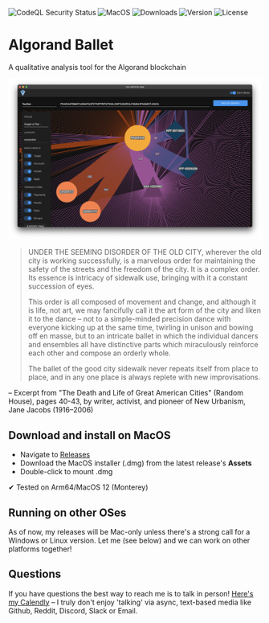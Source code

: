 ![CodeQL Security Status](https://github.com/akaalias/algorand-ballet/workflows/CodeQL/badge.svg)
![MacOS](https://img.shields.io/badge/MacOS-Ready-brightgreen)
![Downloads](https://img.shields.io/github/downloads/akaalias/algorand-ballet/total?color=brightgreen&label=Downloads&logo=github)
![Version](https://img.shields.io/github/package-json/v/akaalias/algorand-ballet?color=brightgreen&label=Version)
![License](https://img.shields.io/github/license/akaalias/algorand-ballet?color=blue&label=License)

# Algorand Ballet
A qualitative analysis tool for the Algorand blockchain 

![Algorand Ballet](sample-screen.png)

> UNDER THE SEEMING DISORDER OF THE OLD CITY, wherever the old city is working successfully, is a marvelous order for maintaining the safety of the streets and the freedom of the city. It is a complex order. Its essence is intricacy of sidewalk use, bringing with it a constant succession of eyes.
> 
> This order is all composed of movement and change, and although it is life, not art, we may fancifully call it the art form of the city and liken it to the dance – not to a simple-minded precision dance with everyone kicking up at the same time, twirling in unison and bowing off en masse, but to an intricate ballet in which the individual dancers and ensembles all have distinctive parts which miraculously reinforce each other and compose an orderly whole.
> 
> The ballet of the good city sidewalk never repeats itself from place to place, and in any one place is always replete with new improvisations.

– Excerpt from "The Death and Life of Great American Cities" (Random House), pages 40-43, by writer, activist, and pioneer of New Urbanism, Jane Jacobs (1916–2006)

## Download and install on MacOS

- Navigate to [Releases](https://github.com/akaalias/algorand-ballet/releases)
- Download the MacOS installer (.dmg) from the latest release's **Assets**
- Double-click to mount .dmg

✔ Tested on Arm64/MacOS 12 (Monterey)

## Running on other OSes
As of now, my releases will be Mac-only unless there's a strong call for a Windows or Linux version. Let me (see below) and we can work on other platforms together!

## Questions
If you have questions the best way to reach me is to talk in person! [Here's my Calendly](https://calendly.com/alexis-rondeau/let-s-chat-about-algorand-ballet) – I truly don't enjoy 'talking' via async, text-based media like Github, Reddit, Discord, Slack or Email.

